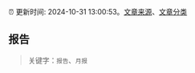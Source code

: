:alarm_clock: 更新时间: 2024-10-31 13:00:53。[文章来源](/README.md)、[文章分类](/TAGS.md)

## 报告


> 关键字：`报告`、`月报`



